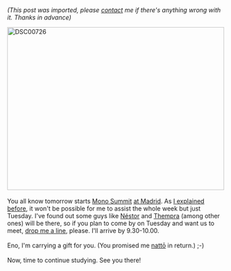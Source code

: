 *(This post was imported, please [contact](/#/contact) me if there's anything wrong with it. Thanks in advance)*

<a href="http://www.flickr.com/photos/marcoscobena/138382585/" title="DSC00726 por Marcos Cobeña, en Flickr"><img src="http://farm1.static.flickr.com/47/138382585_68124af810.jpg" alt="DSC00726" height="375" width="500" /></a><br /><br />You all know tomorrow starts <a href="http://www.mono-project.com/MonoSummit2007">Mono Summit</a> <a href="http://maps.google.com/maps?f=q&amp;hl=en&amp;geocode=&amp;time=&amp;date=&amp;ttype=&amp;q=+c%2F+Tribulete,+14,+Madrid&amp;sll=37.0625,-95.677068&amp;sspn=30.406222,63.896484&amp;ie=UTF8&amp;ll=40.408317,-3.70295&amp;spn=0.007124,0.0156&amp;z=16&amp;iwloc=addr&amp;om=1">at Madrid</a>. As <a href="http://straybirds130.blogspot.com/2007/11/to-be-there-or-not-to-be.html">I explained before</a>, it won't be possible for me to assist the whole week but just Tuesday. I've found out some guys like <a href="http://nestor.babuine.net/?p=29">Néstor</a> and <a href="http://geeks.ms/blogs/thempra/archive/2007/11/14/mono-summit-2007-en-madrid.aspx">Thempra</a> (among other ones) will be there, so if you plan to come by on Tuesday and want us to meet, <a href="/?i=contact">drop me a line</a>, please. I'll arrive by 9.30-10.00.<br /><br />Eno, I'm carrying a gift for you. (You promised me <a href="http://en.wikipedia.org/wiki/Natt%C5%8D">nattō</a> in return.)  ;-)<br /><br />Now, time to continue studying. See you there!